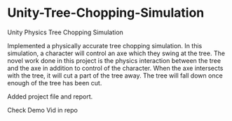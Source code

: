 # Unity-Tree-Chopping-Simulation
Unity Physics Tree Chopping Simulation 


Implemented a physically accurate tree chopping simulation. In this simulation, a character will control an axe which they swing at the tree. The novel work done in this project is the physics
interaction between the tree and the axe in addition to control of the character. When the axe intersects with the tree, it will cut a part of the tree away. The tree will fall down once enough of
the tree has been cut.


Added project file and report.


Check Demo Vid in repo
